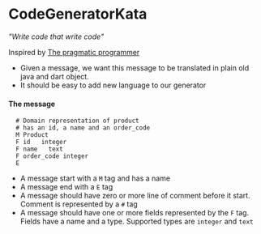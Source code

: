 # CodeGeneratorKata
*"Write code that write code"*

Inspired by [The pragmatic programmer](http://www.amazon.fr/The-Pragmatic-Programmer-Journeyman-Master-ebook/dp/B000SEGEKI/ref=dp_kinw_strp_1) 

* Given a message, we want this message to be translated in plain old java and dart object.
* It should be easy to add new language to our generator

#### The message
```
  # Domain representation of product 
  # has an id, a name and an order_code
  M Product
  F id   integer
  F name   text
  F order_code integer
  E
```
* A message start with a ```M``` tag and has a name
* A message end with a ```E``` tag
* A message should have zero or more line of comment before it start. Comment is represented by a ```#``` tag
* A message should have one or more fields represented by the ```F``` tag. Fields have a name and a type. Supported types are ```integer``` and ```text```
